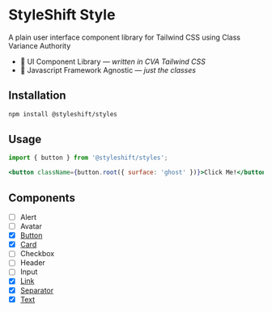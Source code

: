 # StyleShift Style

A plain user interface component library for Tailwind CSS using Class Variance Authority

- 🎨 UI Component Library — _written in CVA Tailwind CSS_
- 🎯 Javascript Framework Agnostic — _just the classes_

## Installation

```bash
npm install @styleshift/styles
```

## Usage

```jsx
import { button } from '@styleshift/styles';

<button className={button.root({ surface: 'ghost' })}>Click Me!</button>;
```

## Components

- [ ] Alert
- [ ] Avatar
- [x] [Button](src/components/button.ts)
- [x] [Card](src/components/card.ts)
- [ ] Checkbox
- [ ] Header
- [ ] Input
- [x] [Link](src/components/link.ts)
- [x] [Separator](src/components/separator.ts)
- [x] [Text](src/components/text.ts)
